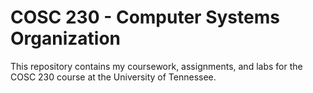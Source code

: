 # COSC 230 - Computer Systems Organization

This repository contains my coursework, assignments, and labs for the COSC 230 course at the University of Tennessee.
